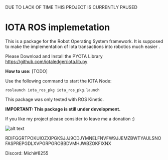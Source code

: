 
DUE TO LACK OF TIME THIS PROJECT IS CURRENTLY PAUSED

IOTA ROS implemetation
=====
This is a package for the Robot Operating System framework.
It is supposed to make the implementation of Iota transactions into robotics much easier  .

Please Download and Install the PYOTA Library
https://github.com/iotaledger/iota.lib.py



**How to use:**
[TODO]

Use the following command to start the IOTA Node:

`roslaunch iota_ros_pkg iota_ros_pkg.launch`

This package was only tested with ROS Kinetic.



**IMPORTANT: This package is still under development.**
   
    
     
      
If you like my project please consider to leave me a donation :)

![alt text](https://cdn-images-1.medium.com/max/800/1*NZxFN2XrzRyIAXmx3kxWhA.png)


RDIFGGRTPOKUIOZXIPGKSJJJ9CDJYMNELFNVFW9JJEMZBWTYAULSNOFASPREPGDLXVPGRPGROBBDVMHJWBZOKFIXNX

Discord: Michi#8255
